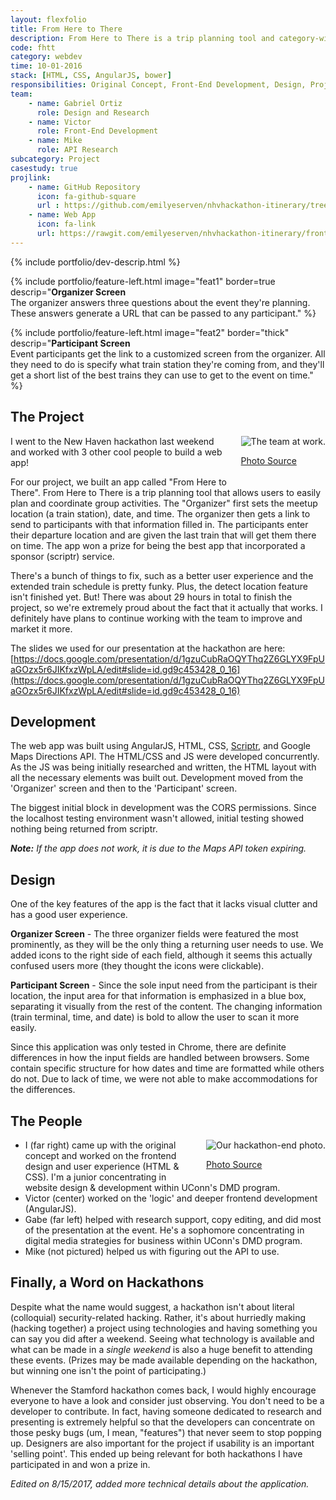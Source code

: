 ```yaml
---
layout: flexfolio
title: From Here to There
description: From Here to There is a trip planning tool and category-winning web app built during the 2016 New Haven Hackathon. It that allows users to easily plan and coordinate group activities (as long as the travel origin and destinations are train stations).
code: fhtt
category: webdev
time: 10-01-2016
stack: [HTML, CSS, AngularJS, bower]
responsibilities: Original Concept, Front-End Development, Design, Project Management
team:
    - name: Gabriel Ortiz
      role: Design and Research
    - name: Victor
      role: Front-End Development
    - name: Mike
      role: API Research
subcategory: Project
casestudy: true
projlink:
    - name: GitHub Repository
      icon: fa-github-square
      url : https://github.com/emilyeserven/nhvhackathon-itinerary/tree/frontend
    - name: Web App
      icon: fa-link
      url: https://rawgit.com/emilyeserven/nhvhackathon-itinerary/frontend/index.html
---
```


{% include portfolio/dev-descrip.html %}

{% include portfolio/feature-left.html
    image="feat1"
    border=true
    descrip="<strong>Organizer Screen</strong><br />The organizer answers three questions about the event they're planning. These answers generate a URL that can be passed to any participant." %}

{% include portfolio/feature-left.html
    image="feat2"
    border="thick"
    descrip="<strong>Participant Screen</strong><br />Event participants get the link to a customized screen from the organizer. All they need to do is specify what train station they're coming from, and they'll get a short list of the best trains they can use to get to the event on time." %}

## The Project

<div style="float:right; max-width: 500px; padding-left: 16px; padding-bottom: 4px;">
<img src="../../../../assets/images/blog/nhvhack-1.jpg" alt="The team at work."/>

<a href="https://www.instagram.com/p/BLmcc2Lhq75/?taken-by=emilyserven">Photo Source</a>
</div>

I went to the New Haven hackathon last weekend and worked with 3 other cool people to build a web app!

For our project, we built an app called "From Here to There". From Here to There is a trip planning tool that allows users to easily plan and coordinate group activities. The "Organizer" first sets the meetup location (a train station), date, and time. The organizer then gets a link to send to participants with that information filled in. The participants enter their departure location and are given the last train that will get them there on time. The app won a prize for being the best app that incorporated a sponsor (scriptr) service.

There's a bunch of things to fix, such as a better user experience and the extended train schedule is pretty funky. Plus, the detect location feature isn't finished yet. But! There was about 29 hours in total to finish the project, so we're extremely proud about the fact that it actually that works. I definitely have plans to continue working with the team to improve and market it more.<br />

The slides we used for our presentation at the hackathon are here: [https://docs.google.com/presentation/d/1gzuCubRaOQYThq2Z6GLYX9FpUaGOzx5r6JIKfxzWpLA/edit#slide=id.gd9c453428_0_16](https://docs.google.com/presentation/d/1gzuCubRaOQYThq2Z6GLYX9FpUaGOzx5r6JIKfxzWpLA/edit#slide=id.gd9c453428_0_16)

## Development

The web app was built using AngularJS, HTML, CSS, [Scriptr](https://www.scriptr.io/), and Google Maps Directions API. The HTML/CSS and JS were developed concurrently. As the JS was being initially researched and written, the HTML layout with all the necessary elements was built out. Development moved from the 'Organizer' screen and then to the 'Participant' screen.

The biggest initial block in development was the CORS permissions. Since the localhost testing environment wasn't allowed, initial testing showed nothing being returned from scriptr.

***Note:*** *If the app does not work, it is due to the Maps API token expiring.*

## Design

One of the key features of the app is the fact that it lacks visual clutter and has a good user experience.

**Organizer Screen** - The three organizer fields were featured the most prominently, as they will be the only thing a returning user needs to use. We added icons to the right side of each field, although it seems this actually confused users more (they thought the icons were clickable).

**Participant Screen** - Since the sole input need from the participant is their location, the input area for that information is emphasized in a blue box, separating it visually from the rest of the content. The changing information (train terminal, time, and date) is bold to allow the user to scan it more easily.


Since this application was only tested in Chrome, there are definite differences in how the input fields are handled between browsers. Some contain specific structure for how dates and time are formatted while others do not. Due to lack of time, we were not able to make accommodations for the differences.

## The People

<div style="float:right; max-width: 300px; padding-left: 16px; padding-bottom: 4px;">
<img src="../../../../assets/images/blog/nhvhack-2.jpg" alt="Our hackathon-end photo."/>

<a href="https://www.instagram.com/p/BLozu3uBchK/">Photo Source</a>
</div>

* I (far right) came up with the original concept and worked on the frontend design and user experience (HTML &amp; CSS). I'm a junior concentrating in website design &amp; development within UConn's DMD program.
* Victor (center) worked on the 'logic' and deeper frontend development (AngularJS).
* Gabe (far left) helped with research support, copy editing, and did most of the presentation at the event. He's a sophomore concentrating in digital media strategies for business within UConn's DMD program.
* Mike (not pictured) helped us with figuring out the API to use.

<div class="clearfix"></div>

## Finally, a Word on Hackathons

Despite what the name would suggest, a hackathon isn't about literal (colloquial) security-related hacking. Rather, it's about hurriedly making (hacking together) a project using technologies and having something you can say you did after a weekend. Seeing what technology is available and what can be made in a *single weekend* is also a huge benefit to attending these events. (Prizes may be made available depending on the hackathon, but winning one isn't the point of participating.)

Whenever the Stamford hackathon comes back, I would highly encourage everyone to have a look and consider just observing. You don't need to be a developer to contribute. In fact, having someone dedicated to research and presenting is extremely helpful so that the developers can concentrate on those pesky bugs (um, I mean, "features") that never seem to stop popping up. Designers are also important for the project if usability is an important 'selling point'. This ended up being relevant for both hackathons I have participated in and won a prize in.

*Edited on 8/15/2017, added more technical details about the application.*